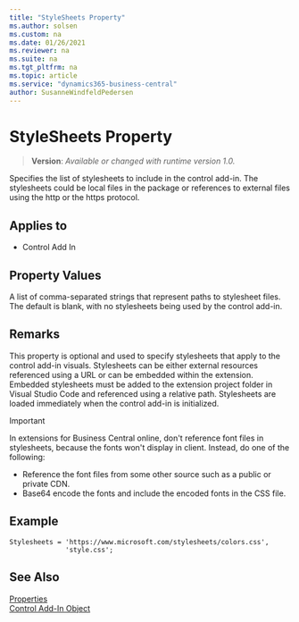 ```yaml
---
title: "StyleSheets Property"
ms.author: solsen
ms.custom: na
ms.date: 01/26/2021
ms.reviewer: na
ms.suite: na
ms.tgt_pltfrm: na
ms.topic: article
ms.service: "dynamics365-business-central"
author: SusanneWindfeldPedersen
---
```

[//]: # (START>DO_NOT_EDIT)
[//]: # (IMPORTANT:Do not edit any of the content between here and the END>DO_NOT_EDIT.)
[//]: # (Any modifications should be made in the .xml files in the ModernDev repo.)
# StyleSheets Property
> **Version**: _Available or changed with runtime version 1.0._

Specifies the list of stylesheets to include in the control add-in. The stylesheets could be local files in the package or references to external files using the http or the https protocol.

## Applies to
-   Control Add In

[//]: # (IMPORTANT: END>DO_NOT_EDIT)


## Property Values 

A list of comma-separated strings that represent paths to stylesheet files. The default is blank, with no stylesheets being used by the control add-in. 

## Remarks

This property is optional and used to specify stylesheets that apply to the control add-in visuals. Stylesheets can be either external resources referenced using a URL or can be embedded within the extension. Embedded stylesheets must be added to the extension project folder in Visual Studio Code and referenced using a relative path. Stylesheets are loaded immediately when the control add-in is initialized.

> [!IMPORTANT]
> In extensions for Business Central online, don't reference font files in stylesheets, because the fonts won't display in client. Instead, do one of the following:
>
>- Reference the font files from some other source such as a public or private CDN.
>- Base64 encode the fonts and include the encoded fonts in the CSS file.

## Example

```AL
Stylesheets = 'https://www.microsoft.com/stylesheets/colors.css',
              'style.css';
```

## See Also  

[Properties](devenv-properties.md)   
[Control Add-In Object](../devenv-control-addin-object.md)   
 